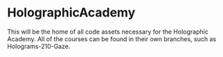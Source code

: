 # HolographicAcademy
This will be the home of all code assets necessary for the Holographic Academy.
All of the courses can be found in their own branches, such as Holograms-210-Gaze.